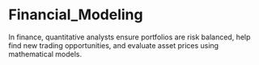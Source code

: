 # Financial_Modeling
In finance, quantitative analysts ensure portfolios are risk balanced, help find new trading opportunities, and evaluate asset prices using mathematical models.
